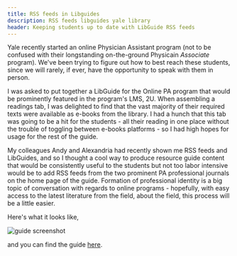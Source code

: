 ```yaml
---
title: RSS feeds in Libguides
description: RSS feeds libguides yale library
header: Keeping students up to date with LibGuide RSS feeds
---
```

Yale recently started an online Physician Assistant program (not to be confused with their longstanding on-the-ground Physicain *Associate* program). We've been trying to figure out how to best reach these students, since we will rarely, if ever, have the opportunity to speak with them in person. 

I was asked to put together a LibGuide for the Online PA program that would be prominently featured in the program's LMS, 2U. When assembling a readings tab, I was delighted to find that the vast majority of their required texts were available as e-books from the library. I had a hunch that this tab was going to be a hit for the students - all their reading in one place without the trouble of toggling between e-books platforms - so I had high hopes for usage for the rest of the guide. 

My colleagues Andy and Alexandria had recently shown me RSS feeds and LibGuides, and so I thought a cool way to produce resource guide content that would be consistently useful to the students but not too labor intensive would be to add RSS feeds from the two prominent PA professional journals on the home page of the guide. Formation of professional identity is a big topic of conversation with regards to online programs - hopefully, with easy access to the latest literature from the field, about the field, this process will be a little easier. 

Here's what it looks like,

![guide screenshot](https://caitlinmeyer.github.io/library-blog/img/rssfeeds.png)


and you can find the guide [here](https://guides.library.yale.edu/onlinePA).
